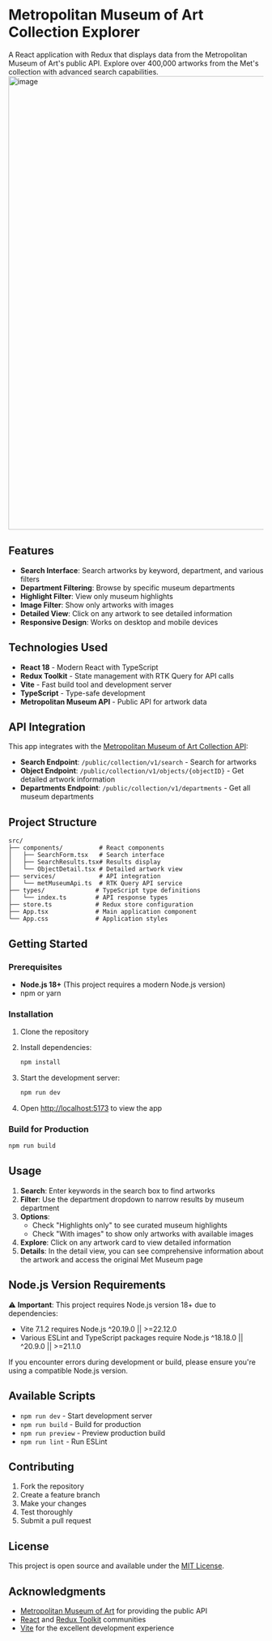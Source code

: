 # Metropolitan Museum of Art Collection Explorer

A React application with Redux that displays data from the Metropolitan Museum of Art's public API. Explore over 400,000 artworks from the Met's collection with advanced search capabilities.
<img width="1728" height="895" alt="image" src="https://github.com/user-attachments/assets/2ab01f84-8f13-4e9e-9bab-7a42d1719f88" />

## Features

- **Search Interface**: Search artworks by keyword, department, and various filters
- **Department Filtering**: Browse by specific museum departments
- **Highlight Filter**: View only museum highlights
- **Image Filter**: Show only artworks with images
- **Detailed View**: Click on any artwork to see detailed information
- **Responsive Design**: Works on desktop and mobile devices

## Technologies Used

- **React 18** - Modern React with TypeScript
- **Redux Toolkit** - State management with RTK Query for API calls
- **Vite** - Fast build tool and development server
- **TypeScript** - Type-safe development
- **Metropolitan Museum API** - Public API for artwork data

## API Integration

This app integrates with the [Metropolitan Museum of Art Collection API](https://metmuseum.github.io/):

- **Search Endpoint**: `/public/collection/v1/search` - Search for artworks
- **Object Endpoint**: `/public/collection/v1/objects/{objectID}` - Get detailed artwork information
- **Departments Endpoint**: `/public/collection/v1/departments` - Get all museum departments

## Project Structure

```
src/
├── components/          # React components
│   ├── SearchForm.tsx   # Search interface
│   ├── SearchResults.tsx# Results display
│   └── ObjectDetail.tsx # Detailed artwork view
├── services/            # API integration
│   └── metMuseumApi.ts  # RTK Query API service
├── types/              # TypeScript type definitions
│   └── index.ts        # API response types
├── store.ts            # Redux store configuration
├── App.tsx             # Main application component
└── App.css             # Application styles
```

## Getting Started

### Prerequisites

- **Node.js 18+** (This project requires a modern Node.js version)
- npm or yarn

### Installation

1. Clone the repository
2. Install dependencies:

   ```bash
   npm install
   ```

3. Start the development server:

   ```bash
   npm run dev
   ```

4. Open [http://localhost:5173](http://localhost:5173) to view the app

### Build for Production

```bash
npm run build
```

## Usage

1. **Search**: Enter keywords in the search box to find artworks
2. **Filter**: Use the department dropdown to narrow results by museum department
3. **Options**:
   - Check "Highlights only" to see curated museum highlights
   - Check "With images" to show only artworks with available images
4. **Explore**: Click on any artwork card to view detailed information
5. **Details**: In the detail view, you can see comprehensive information about the artwork and access the original Met Museum page

## Node.js Version Requirements

⚠️ **Important**: This project requires Node.js version 18+ due to dependencies:

- Vite 7.1.2 requires Node.js ^20.19.0 || >=22.12.0
- Various ESLint and TypeScript packages require Node.js ^18.18.0 || ^20.9.0 || >=21.1.0

If you encounter errors during development or build, please ensure you're using a compatible Node.js version.

## Available Scripts

- `npm run dev` - Start development server
- `npm run build` - Build for production
- `npm run preview` - Preview production build
- `npm run lint` - Run ESLint

## Contributing

1. Fork the repository
2. Create a feature branch
3. Make your changes
4. Test thoroughly
5. Submit a pull request

## License

This project is open source and available under the [MIT License](LICENSE).

## Acknowledgments

- [Metropolitan Museum of Art](https://www.metmuseum.org/) for providing the public API
- [React](https://reactjs.org/) and [Redux Toolkit](https://redux-toolkit.js.org/) communities
- [Vite](https://vitejs.dev/) for the excellent development experience
